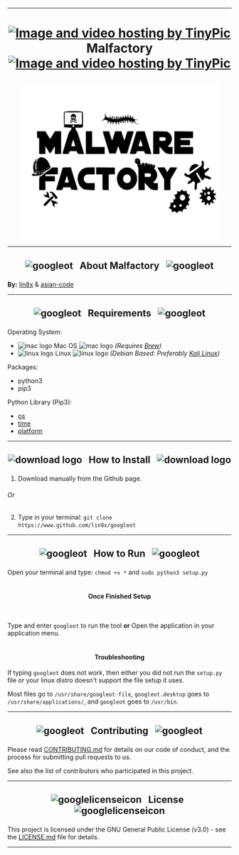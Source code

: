 ------------------------------------------------------------------------

# <p align="center"> <a href="http://tinypic.com?ref=30sf1p3" target="_blank"><img src="https://cdn3.iconfinder.com/data/icons/wpzoom-developer-icon-set/500/58-512.png" border="0" alt="Image and video hosting by TinyPic" width="29" height="29"></a> &nbsp; Malfactory &nbsp; <a href="http://tinypic.com?ref=30sf1p3" target="_blank"><img src="https://cdn3.iconfinder.com/data/icons/wpzoom-developer-icon-set/500/58-512.png" border="0" alt="Image and video hosting by TinyPic" width="29" height="29"> </a> </p>
<p align="center">  
<a href="https://raw.githubusercontent.com/asian-code/Malfactory/master/malfactory-images/malfactorybanner.png" target="_blank"><img src="https://raw.githubusercontent.com/asian-code/Malfactory/master/malfactory-images/malfactorybanner.png" border="0" alt="malfactoryboard" width="450" height="350"></a>
</p>

------------------------------------------------------------------------

## <p align="center"> <img src="https://i.ibb.co/7KvXh8Z/26162-200-1-30x30.png" alt="googleot" width="20" height="20"> &nbsp; About Malfactory &nbsp; <img src="https://i.ibb.co/7KvXh8Z/26162-200-1-30x30.png" alt="googleot" width="20" height="20"> </p>

**By:** [lin8x](https://www.github.com/lin8x) & [asian-code](https://www.github.com/asian-code)

------------------------------------------------------------------------

## <p align="center"> <img src="https://i.ibb.co/GPtkjY1/60889-200-29x29.png" alt="googleot" width="20" height="20"> &nbsp; Requirements &nbsp; <img src="https://i.ibb.co/GPtkjY1/60889-200-29x29.png" alt="googleot" width="20" height="20"> </p>

Operating System:
* ![mac logo](https://i.ibb.co/Qn2NXq9/apple.png) Mac OS ![mac logo](https://i.ibb.co/Qn2NXq9/apple.png) *(Requires [Brew](https://brew.sh/))*
* ![linux logo](https://i.ibb.co/CPq1pL9/linux.png) Linux ![linux logo](https://i.ibb.co/CPq1pL9/linux.png) *(Debian Based: Preferably [Kali Linux](https://www.kali.org/))*

Packages:
* python3
* pip3

Python Library (Pip3):
* [os](https://docs.python.org/3/library/os.html)
* [time](https://docs.python.org/3/library/time.html)
* [platform](https://docs.python.org/3/library/platform.html)

------------------------------------------------------------------------

## <p align="center"> ![download logo](https://i.ibb.co/fXV1fGD/download.png") &nbsp; How to Install &nbsp; ![download logo](https://i.ibb.co/fXV1fGD/download.png") </p>

1. Download manually from the Github page.
###### Or
2. Type in your terminal:
`git clone https://www.github.com/lin8x/googleot`

------------------------------------------------------------------------

## <p align="center"> <img src="https://image.flaticon.com/icons/png/512/59/59108.png" alt="googleot" width="20" height="20"> &nbsp; How to Run &nbsp; <img src="https://image.flaticon.com/icons/png/512/59/59108.png" alt="googleot" width="20" height="20"> </p>

Open your terminal and type:
`chmod +x *`
and
`sudo python3 setup.py`
<br><br>

#### <p align="center"> Once Finished Setup </p> <br>

Type and enter `googleot` to run the tool **or** Open the application in your application menu.
<br><br>

#### <p align="center"> Troubleshooting </p>

If typing `googleot` does not work, then either you did not run the `setup.py` file or your linux distro doesn't support the file setup it uses.

Most files go to `/usr/share/googleot-file`, `googleot.desktop` goes to `/usr/share/applications/`, and `googleot` goes to `/usr/bin`.

------------------------------------------------------------------------

## <p align="center"> <p align="center"> <img src="http://cdn.onlinewebfonts.com/svg/img_452175.png" alt="googleot" width="30" height="20"> &nbsp; Contributing &nbsp; <img src="http://cdn.onlinewebfonts.com/svg/img_452175.png" alt="googleot" width="30" height="20"> </p>

Please read [CONTRIBUTING.md](https://github.com/asian-code/Malfactory/blob/master/CONTRIBUTING.md) for details on our code of conduct, and the process for submitting pull requests to us.

See also the list of contributors who participated in this project.

------------------------------------------------------------------------

## <p align="center"> <img src="http://icons.iconarchive.com/icons/custom-icon-design/mono-general-2/256/document-icon.png" alt="googlelicenseicon" width="20" height="20"> &nbsp; License &nbsp; <img src="http://icons.iconarchive.com/icons/custom-icon-design/mono-general-2/256/document-icon.png" alt="googlelicenseicon" width="20" height="20"> </p>

This project is licensed under the GNU General Public License (v3.0) - see the [LICENSE.md](https://github.com/asian-code/Malfactory/blob/master/LICENSE) file for details.

------------------------------------------------------------------------
